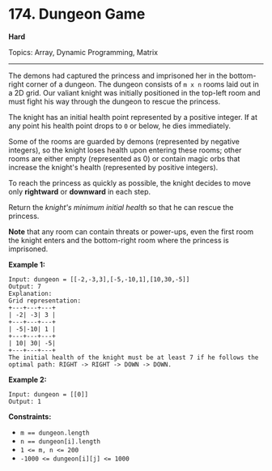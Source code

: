 # 174. Dungeon Game

**Hard**

Topics: Array, Dynamic Programming, Matrix

--- 

The demons had captured the princess and imprisoned her in the bottom-right corner of a dungeon. The dungeon consists of `m x n` rooms laid out in a 2D grid. Our valiant knight was initially positioned in the top-left room and must fight his way through the dungeon to rescue the princess.

The knight has an initial health point represented by a positive integer. If at any point his health point drops to `0` or below, he dies immediately.

Some of the rooms are guarded by demons (represented by negative integers), so the knight loses health upon entering these rooms; other rooms are either empty (represented as 0) or contain magic orbs that increase the knight's health (represented by positive integers).

To reach the princess as quickly as possible, the knight decides to move only **rightward** or **downward** in each step.

Return the *knight's minimum initial health* so that he can rescue the princess.

**Note** that any room can contain threats or power-ups, even the first room the knight enters and the bottom-right room where the princess is imprisoned.

**Example 1:**

```
Input: dungeon = [[-2,-3,3],[-5,-10,1],[10,30,-5]]
Output: 7
Explanation:
Grid representation:
+---+---+---+
| -2| -3| 3 |
+---+---+---+
| -5|-10| 1 |
+---+---+---+
| 10| 30| -5|
+---+---+---+
The initial health of the knight must be at least 7 if he follows the optimal path: RIGHT -> RIGHT -> DOWN -> DOWN.
```

**Example 2:**

```
Input: dungeon = [[0]]
Output: 1
```

**Constraints:**

*   `m == dungeon.length`
*   `n == dungeon[i].length`
*   `1 <= m, n <= 200`
*   `-1000 <= dungeon[i][j] <= 1000` 